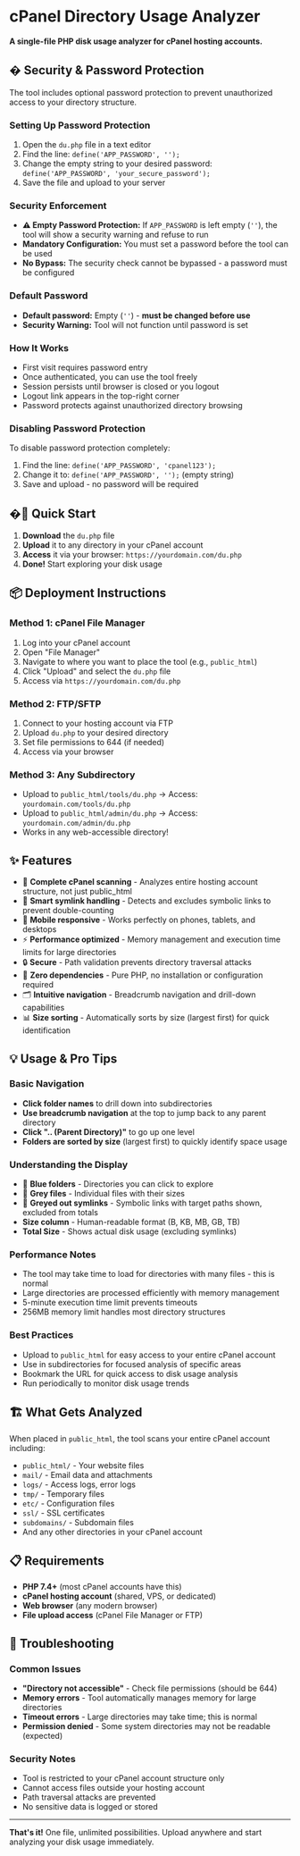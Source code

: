 # cPanel Directory Usage Analyzer

**A single-file PHP disk usage analyzer for cPanel hosting accounts.**

## � Security & Password Protection

The tool includes optional password protection to prevent unauthorized access to your directory structure.

### Setting Up Password Protection
1. Open the `du.php` file in a text editor
2. Find the line: `define('APP_PASSWORD', '');`
3. Change the empty string to your desired password: `define('APP_PASSWORD', 'your_secure_password');`
4. Save the file and upload to your server

### Security Enforcement
- **⚠️ Empty Password Protection:** If `APP_PASSWORD` is left empty (`''`), the tool will show a security warning and refuse to run
- **Mandatory Configuration:** You must set a password before the tool can be used
- **No Bypass:** The security check cannot be bypassed - a password must be configured

### Default Password
- **Default password:** Empty (`''`) - **must be changed before use**
- **Security Warning:** Tool will not function until password is set

### How It Works
- First visit requires password entry
- Once authenticated, you can use the tool freely
- Session persists until browser is closed or you logout
- Logout link appears in the top-right corner
- Password protects against unauthorized directory browsing

### Disabling Password Protection
To disable password protection completely:
1. Find the line: `define('APP_PASSWORD', 'cpanel123');`
2. Change it to: `define('APP_PASSWORD', '');` (empty string)
3. Save and upload - no password will be required

## �🚀 Quick Start

1. **Download** the `du.php` file
2. **Upload** it to any directory in your cPanel account
3. **Access** it via your browser: `https://yourdomain.com/du.php`
4. **Done!** Start exploring your disk usage

## 📦 Deployment Instructions

### Method 1: cPanel File Manager
1. Log into your cPanel account
2. Open "File Manager"
3. Navigate to where you want to place the tool (e.g., `public_html`)
4. Click "Upload" and select the `du.php` file
5. Access via `https://yourdomain.com/du.php`

### Method 2: FTP/SFTP
1. Connect to your hosting account via FTP
2. Upload `du.php` to your desired directory
3. Set file permissions to 644 (if needed)
4. Access via your browser

### Method 3: Any Subdirectory
- Upload to `public_html/tools/du.php` → Access: `yourdomain.com/tools/du.php`
- Upload to `public_html/admin/du.php` → Access: `yourdomain.com/admin/du.php`
- Works in any web-accessible directory!

## ✨ Features

- 📁 **Complete cPanel scanning** - Analyzes entire hosting account structure, not just public_html
- 🔗 **Smart symlink handling** - Detects and excludes symbolic links to prevent double-counting
- 📱 **Mobile responsive** - Works perfectly on phones, tablets, and desktops
- ⚡ **Performance optimized** - Memory management and execution time limits for large directories
- 🔒 **Secure** - Path validation prevents directory traversal attacks
- 🎯 **Zero dependencies** - Pure PHP, no installation or configuration required
- 🗂️ **Intuitive navigation** - Breadcrumb navigation and drill-down capabilities
- 📊 **Size sorting** - Automatically sorts by size (largest first) for quick identification

## 💡 Usage & Pro Tips

### Basic Navigation
- **Click folder names** to drill down into subdirectories
- **Use breadcrumb navigation** at the top to jump back to any parent directory
- **Click ".. (Parent Directory)"** to go up one level
- **Folders are sorted by size** (largest first) to quickly identify space usage

### Understanding the Display
- 📁 **Blue folders** - Directories you can click to explore
- 📄 **Grey files** - Individual files with their sizes
- 🔗 **Greyed out symlinks** - Symbolic links with target paths shown, excluded from totals
- **Size column** - Human-readable format (B, KB, MB, GB, TB)
- **Total Size** - Shows actual disk usage (excluding symlinks)

### Performance Notes
- The tool may take time to load for directories with many files - this is normal
- Large directories are processed efficiently with memory management
- 5-minute execution time limit prevents timeouts
- 256MB memory limit handles most directory structures

### Best Practices
- Upload to `public_html` for easy access to your entire cPanel account
- Use in subdirectories for focused analysis of specific areas
- Bookmark the URL for quick access to disk usage analysis
- Run periodically to monitor disk usage trends

## 🏗️ What Gets Analyzed

When placed in `public_html`, the tool scans your entire cPanel account including:
- `public_html/` - Your website files
- `mail/` - Email data and attachments
- `logs/` - Access logs, error logs
- `tmp/` - Temporary files
- `etc/` - Configuration files
- `ssl/` - SSL certificates
- `subdomains/` - Subdomain files
- And any other directories in your cPanel account

## 📋 Requirements

- **PHP 7.4+** (most cPanel accounts have this)
- **cPanel hosting account** (shared, VPS, or dedicated)
- **Web browser** (any modern browser)
- **File upload access** (cPanel File Manager or FTP)

## 🔧 Troubleshooting

### Common Issues
- **"Directory not accessible"** - Check file permissions (should be 644)
- **Memory errors** - Tool automatically manages memory for large directories
- **Timeout errors** - Large directories may take time; this is normal
- **Permission denied** - Some system directories may not be readable (expected)

### Security Notes
- Tool is restricted to your cPanel account structure only
- Cannot access files outside your hosting account
- Path traversal attacks are prevented
- No sensitive data is logged or stored

---

**That's it!** One file, unlimited possibilities. Upload anywhere and start analyzing your disk usage immediately.
